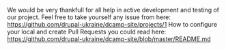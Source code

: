 We would be very thankfull for all help in active development and testing of our project.
Feel free to take yourself any issue from here: https://github.com/drupal-ukraine/dcamp-site/projects/1
How to configure your local and create Pull Requests you could read here: https://github.com/drupal-ukraine/dcamp-site/blob/master/README.md
